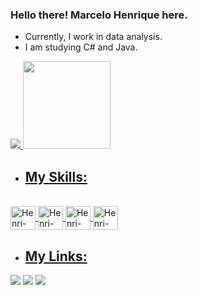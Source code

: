 ### Hello there! Marcelo Henrique here.
- Currently, I work in data analysis.
- I am studying C# and Java.

<div>
  <a href="https://github.com/henrizx">
  <img heigh="140cm" src="https://github-readme-stats.vercel.app/api?username=henrizx&show_icons=true&theme=dark&include_all_commits=true&count_private=true"/>
  <img height="140cm" src="https://github-readme-stats.vercel.app/api/top-langs/?username=henrizx&layout=compact&langs_count=16&theme=dark"/>    
</div>

- ## My Skills:
<div style="display: inline_block"><br>
  <img align="center" alt="Henri-SQL" height="38cm" width="40" src="https://cdn.jsdelivr.net/gh/devicons/devicon/icons/mysql/mysql-original-wordmark.svg" />
  <img align="center" alt="Henri-Python" height="38cm" width="40" src="https://cdn.jsdelivr.net/gh/devicons/devicon/icons/python/python-original.svg" />
  <img align="center" alt="Henri-CSHARP" height="38cm" width="40" src="https://cdn.jsdelivr.net/gh/devicons/devicon/icons/csharp/csharp-line.svg" />
  <img align="center" alt="Henri-JAVA" height="38cm" width="40" src="https://cdn.jsdelivr.net/gh/devicons/devicon/icons/java/java-original.svg" />
</div>

- ## My Links:
<div>
  <a href="https://www.instagram.com/just_marselo/" target="_blank"><img src="https://img.shields.io/badge/-Instagram-%23E4405F?style=for-the-badge&logo=instagram&logoColor=white" target="_blank"></a>
  <a href="https://www.linkedin.com/in/marcelo-henrique-111793243/" target="_blank"><img src="https://img.shields.io/badge/-LinkedIn-%230077B5?style=for-the-badge&logo=linkedin&logoColor=white" target="_blank"></a>
 <a href = "mailto: marcelohenrizx@gmail.com" target="_blank">
    <img src="https://img.shields.io/badge/-Gmail-%23E94134?style=for-the-badge&logo=gmail&logoColor=white">
 </a>
</div>

